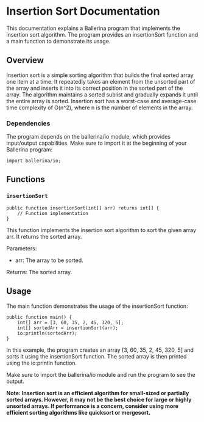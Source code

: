 # Insertion Sort Documentation
This documentation explains a Ballerina program that implements the insertion sort algorithm. The program provides an insertionSort function and a main function to demonstrate its usage.

## Overview
Insertion sort is a simple sorting algorithm that builds the final sorted array one item at a time. It repeatedly takes an element from the unsorted part of the array and inserts it into its correct position in the sorted part of the array. The algorithm maintains a sorted sublist and gradually expands it until the entire array is sorted. Insertion sort has a worst-case and average-case time complexity of O(n^2), where n is the number of elements in the array.

### Dependencies
The program depends on the ballerina/io module, which provides input/output capabilities. Make sure to import it at the beginning of your Ballerina program:

```
import ballerina/io;
``` 

## Functions
### `insertionSort`
```
public function insertionSort(int[] arr) returns int[] {
    // Function implementation
}
```
This function implements the insertion sort algorithm to sort the given array arr. It returns the sorted array.

Parameters:

- arr: The array to be sorted.

Returns: The sorted array.
## Usage
The main function demonstrates the usage of the insertionSort function:

```
public function main() {
    int[] arr = [3, 60, 35, 2, 45, 320, 5];
    int[] sortedArr = insertionSort(arr);
    io:println(sortedArr);
}
```

In this example, the program creates an array [3, 60, 35, 2, 45, 320, 5] and sorts it using the insertionSort function. The sorted array is then printed using the io:println function.

Make sure to import the ballerina/io module and run the program to see the output.

**Note: Insertion sort is an efficient algorithm for small-sized or partially sorted arrays. However, it may not be the best choice for large or highly unsorted arrays. If performance is a concern, consider using more efficient sorting algorithms like quicksort or mergesort.**